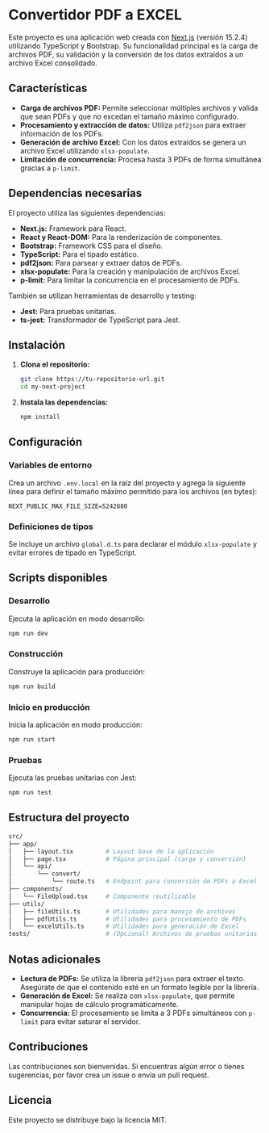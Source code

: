 # Convertidor PDF a EXCEL

Este proyecto es una aplicación web creada con [Next.js](https://nextjs.org/) (versión 15.2.4) utilizando TypeScript y Bootstrap. Su funcionalidad principal es la carga de archivos PDF, su validación y la conversión de los datos extraídos a un archivo Excel consolidado.

## Características

- **Carga de archivos PDF:** Permite seleccionar múltiples archivos y valida que sean PDFs y que no excedan el tamaño máximo configurado.
- **Procesamiento y extracción de datos:** Utiliza `pdf2json` para extraer información de los PDFs.
- **Generación de archivo Excel:** Con los datos extraídos se genera un archivo Excel utilizando `xlsx-populate`.
- **Limitación de concurrencia:** Procesa hasta 3 PDFs de forma simultánea gracias a `p-limit`.

## Dependencias necesarias

El proyecto utiliza las siguientes dependencias:

- **Next.js:** Framework para React.
- **React y React-DOM:** Para la renderización de componentes.
- **Bootstrap:** Framework CSS para el diseño.
- **TypeScript:** Para el tipado estático.
- **pdf2json:** Para parsear y extraer datos de PDFs.
- **xlsx-populate:** Para la creación y manipulación de archivos Excel.
- **p-limit:** Para limitar la concurrencia en el procesamiento de PDFs.

También se utilizan herramientas de desarrollo y testing:

- **Jest:** Para pruebas unitarias.
- **ts-jest:** Transformador de TypeScript para Jest.

## Instalación

1. **Clona el repositorio:**

   ```bash
   git clone https://tu-repositorio-url.git
   cd my-next-project
   ```

2. **Instala las dependencias:**

   ```bash
   npm install
   ```

## Configuración

### Variables de entorno

Crea un archivo `.env.local` en la raíz del proyecto y agrega la siguiente línea para definir el tamaño máximo permitido para los archivos (en bytes):

```env
NEXT_PUBLIC_MAX_FILE_SIZE=5242880
```

### Definiciones de tipos

Se incluye un archivo `global.d.ts` para declarar el módulo `xlsx-populate` y evitar errores de tipado en TypeScript.

## Scripts disponibles

### Desarrollo

Ejecuta la aplicación en modo desarrollo:

```bash
npm run dev
```

### Construcción

Construye la aplicación para producción:

```bash
npm run build
```

### Inicio en producción

Inicia la aplicación en modo producción:

```bash
npm run start
```

### Pruebas

Ejecuta las pruebas unitarias con Jest:

```bash
npm run test
```

## Estructura del proyecto

```bash
src/
├── app/
│   ├── layout.tsx         # Layout base de la aplicación
│   ├── page.tsx           # Página principal (carga y conversión)
│   └── api/
│       └── convert/
│           └── route.ts   # Endpoint para conversión de PDFs a Excel
├── components/
│   └── FileUpload.tsx     # Componente reutilizable
├── utils/
│   ├── fileUtils.ts       # Utilidades para manejo de archivos
│   ├── pdfUtils.ts        # Utilidades para procesamiento de PDFs
│   └── excelUtils.ts      # Utilidades para generación de Excel
tests/                     # (Opcional) Archivos de pruebas unitarias
```

## Notas adicionales

- **Lectura de PDFs:** Se utiliza la librería `pdf2json` para extraer el texto. Asegúrate de que el contenido esté en un formato legible por la librería.
- **Generación de Excel:** Se realiza con `xlsx-populate`, que permite manipular hojas de cálculo programáticamente.
- **Concurrencia:** El procesamiento se limita a 3 PDFs simultáneos con `p-limit` para evitar saturar el servidor.

## Contribuciones

Las contribuciones son bienvenidas. Si encuentras algún error o tienes sugerencias, por favor crea un issue o envía un pull request.

## Licencia

Este proyecto se distribuye bajo la licencia MIT.
